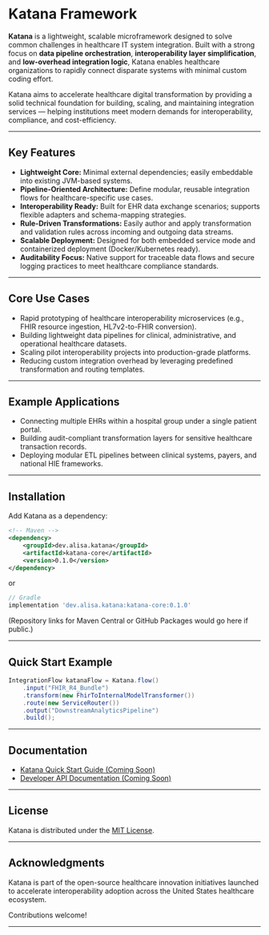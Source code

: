 # Katana Framework

**Katana** is a lightweight, scalable microframework designed to solve common challenges in healthcare IT system integration. Built with a strong focus on **data pipeline orchestration**, **interoperability layer simplification**, and **low-overhead integration logic**, Katana enables healthcare organizations to rapidly connect disparate systems with minimal custom coding effort.

Katana aims to accelerate healthcare digital transformation by providing a solid technical foundation for building, scaling, and maintaining integration services — helping institutions meet modern demands for interoperability, compliance, and cost-efficiency.

---

## Key Features

- **Lightweight Core:** Minimal external dependencies; easily embeddable into existing JVM-based systems.
- **Pipeline-Oriented Architecture:** Define modular, reusable integration flows for healthcare-specific use cases.
- **Interoperability Ready:** Built for EHR data exchange scenarios; supports flexible adapters and schema-mapping strategies.
- **Rule-Driven Transformations:** Easily author and apply transformation and validation rules across incoming and outgoing data streams.
- **Scalable Deployment:** Designed for both embedded service mode and containerized deployment (Docker/Kubernetes ready).
- **Auditability Focus:** Native support for traceable data flows and secure logging practices to meet healthcare compliance standards.

---

## Core Use Cases

- Rapid prototyping of healthcare interoperability microservices (e.g., FHIR resource ingestion, HL7v2-to-FHIR conversion).
- Building lightweight data pipelines for clinical, administrative, and operational healthcare datasets.
- Scaling pilot interoperability projects into production-grade platforms.
- Reducing custom integration overhead by leveraging predefined transformation and routing templates.

---

## Example Applications

- Connecting multiple EHRs within a hospital group under a single patient portal.
- Building audit-compliant transformation layers for sensitive healthcare transaction records.
- Deploying modular ETL pipelines between clinical systems, payers, and national HIE frameworks.

---

## Installation

Add Katana as a dependency:

```xml
<!-- Maven -->
<dependency>
    <groupId>dev.alisa.katana</groupId>
    <artifactId>katana-core</artifactId>
    <version>0.1.0</version>
</dependency>
```

or

```groovy
// Gradle
implementation 'dev.alisa.katana:katana-core:0.1.0'
```

(Repository links for Maven Central or GitHub Packages would go here if public.)

---

## Quick Start Example

```java
IntegrationFlow katanaFlow = Katana.flow()
    .input("FHIR_R4_Bundle")
    .transform(new FhirToInternalModelTransformer())
    .route(new ServiceRouter())
    .output("DownstreamAnalyticsPipeline")
    .build();
```

---

## Documentation

- [Katana Quick Start Guide (Coming Soon)]()
- [Developer API Documentation (Coming Soon)]()

---

## License

Katana is distributed under the [MIT License](LICENSE).

---

## Acknowledgments

Katana is part of the open-source healthcare innovation initiatives launched to accelerate interoperability adoption across the United States healthcare ecosystem.

Contributions welcome!

---
